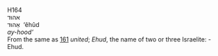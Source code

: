 H164  
אהוּד  
אֵהוּד ‎ ‘êhûd  
*ay-hood‘*  
From the same as [161](h0161) *united*; *Ehud*, the name of two or three
Israelite: - Ehud.  
